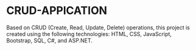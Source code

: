 # CRUD-APPlCATION
Based on CRUD (Create, Read, Update, Delete) operations, this project is created using the following technologies: HTML, CSS, JavaScript, Bootstrap, SQL, C#, and ASP.NET.
